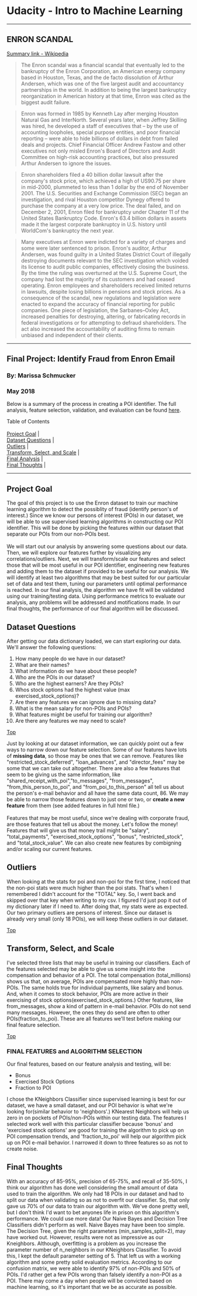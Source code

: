 # Udacity - Intro to Machine Learning
__________________________________________________________________________

## ENRON SCANDAL

[Summary link - Wikipedia](https://en.wikipedia.org/wiki/Enron_scandal)

>The Enron scandal was a financial scandal that eventually led to the bankruptcy of the Enron Corporation, an American energy company based in Houston, Texas, and the de facto dissolution of Arthur Andersen, which was one of the five largest audit and accountancy partnerships in the world. In addition to being the largest bankruptcy reorganization in American history at that time, Enron was cited as the biggest audit failure.

>Enron was formed in 1985 by Kenneth Lay after merging Houston Natural Gas and InterNorth. Several years later, when Jeffrey Skilling was hired, he developed a staff of executives that – by the use of accounting loopholes, special purpose entities, and poor financial reporting – were able to hide billions of dollars in debt from failed deals and projects. Chief Financial Officer Andrew Fastow and other executives not only misled Enron's Board of Directors and Audit Committee on high-risk accounting practices, but also pressured Arthur Andersen to ignore the issues.

>Enron shareholders filed a 40 billion dollar lawsuit after the company's stock price, which achieved a high of US90.75 per share in mid-2000, plummeted to less than 1 dollar by the end of November 2001. The U.S. Securities and Exchange Commission (SEC) began an investigation, and rival Houston competitor Dynegy offered to purchase the company at a very low price. The deal failed, and on December 2, 2001, Enron filed for bankruptcy under Chapter 11 of the United States Bankruptcy Code. Enron's 63.4 billion dollars in assets made it the largest corporate bankruptcy in U.S. history until WorldCom's bankruptcy the next year.

>Many executives at Enron were indicted for a variety of charges and some were later sentenced to prison. Enron's auditor, Arthur Andersen, was found guilty in a United States District Court of illegally destroying documents relevant to the SEC investigation which voided its license to audit public companies, effectively closing the business. By the time the ruling was overturned at the U.S. Supreme Court, the company had lost the majority of its customers and had ceased operating. Enron employees and shareholders received limited returns in lawsuits, despite losing billions in pensions and stock prices. As a consequence of the scandal, new regulations and legislation were enacted to expand the accuracy of financial reporting for public companies. One piece of legislation, the Sarbanes–Oxley Act, increased penalties for destroying, altering, or fabricating records in federal investigations or for attempting to defraud shareholders. The act also increased the accountability of auditing firms to remain unbiased and independent of their clients.

_______________________________________________________________________________________________________________

## Final Project: Identify Fraud from Enron Email
### By:  Marissa Schmucker
### May 2018

Below is a summary of the process in creating a POI identifier.  The full analysis, feature selection, validation, and evaluation can be found [here]('https://github.com/missmariss31/enron/blob/master/enronproject.md').

<a id='top'></a>

Table of Contents
<br><br>
[Project Goal](#Goal) | 
<br>
[Dataset Questions](#Questions) | 
<br>
[Outliers](#Outliers) | 
<br>
[Transform, Select, and Scale](#TSS) | 
<br>
[Final Analysis](#Analysis) |
<br>
[Final Thoughts](#Thoughts) | 
<br>
____________________________________________________________________________

<a id='Goal'></a>

## Project Goal

The goal of this project is to use the Enron dataset to train our machine learning algorithm to detect the possiblity of fraud (identify person's of interest.)  Since we know our persons of interest (POIs) in our dataset, we will be able to use supervised learning algorithms in constructing our POI identifier.  This will be done by picking the features within our dataset that separate our POIs from our non-POIs best.  
<br>
We will start out our analysis by answering some questions about our data.  Then, we will explore our features further by visualizing any correlations/outliers.  Next, we will transform/scale our features and select those that will be most useful in our POI identifier, engineering new features and adding them to the dataset if provided to be useful for our analysis.  We will identify at least two algorithms that may be best suited for our particular set of data and test them, tuning our parameters until optimal performance is reached.  In our final analysis, the algorithm we have fit will be validated using our training/testing data.  Using performance metrics to evaluate our analysis, any problems will be addressed and motifications made.  In our final thoughts, the performance of our final algorithm will be discussed. 
<br>

<a id='Questions'></a>

## Dataset Questions

After getting our data dictionary loaded, we can start exploring our data.  We'll answer the following questions:
<br>
1. How many people do we have in our dataset?
2. What are their names?
3. What information do we have about these people?
4. Who are the POIs in our dataset?
5. Who are the highest earners?  Are they POIs?
6. Whos stock options had the highest value (max exercised_stock_options)?
7. Are there any features we can ignore due to missing data?
8. What is the mean salary for non-POIs and POIs?
9. What features might be useful for training our algorithm?
10. Are there any features we may need to scale?

[Top](#top)

Just by looking at our dataset information, we can quickly point out a few ways to narrow down our feature selection.  Some of our features have lots of <b>missing data</b>, so those may be ones that we can remove.  Features like "restricted_stock_deferred", "loan_advances", and "director_fees" may be some that we can take out altogether.  There are also a few features that seem to be giving us the same information, like "shared_receipt_with_poi","to_messages", "from_messages", "from_this_person_to_poi", and "from_poi_to_this_person" all tell us about the person's e-mail behavior and all have the same data count, 86.  We may be able to narrow those features down to just one or two, or <b>create a new feature</b> from them (see added features in full html file.)
<br><br>
Features that may be most useful, since we're dealing with corporate fraud, are those features that tell us about the money.  Let's follow the money!  Features that will give us that money trail might be "salary", "total_payments", "exercised_stock_options", "bonus", "restricted_stock", and "total_stock_value".  We can also create new features by combigning and/or scaling our current features.

<a id='Outliers'></a>

## Outliers

When looking at the stats for poi and non-poi for the first time, I noticed that the non-poi stats were much higher than the poi stats.  That's when I remembered I didn't account for the "TOTAL" key.  So, I went back and skipped over that key when writing to my csv.  I figured I'd just pop it out of my dictionary later if I need to.  After doing that, my stats were as expected.  Our two primary outliers are persons of interest.  Since our dataset is already very small (only 18 POIs), we will keep these outliers in our dataset.

[Top](#top)

<a id='TSS'></a>

## Transform, Select, and Scale

I've selected three lists that may be useful in training our classifiers.  Each of the features selected may be able to give us some insight into the compensation and behavior of a POI.  The total compensation (total_millions) shows us that, on average, POIs are compensated more highly than non-POIs.  The same holds true for individual payments, like salary and bonus.  And, when it comes to stock behavior, POIs are more active in their exercising of stock options(exercised_stock_options.)  Other features, like from_messages, show a kind of pattern in e-mail behavior.  POIs do not send many messages.  However, the ones they do send are often to other POIs(fraction_to_poi).  These are all features we'll test before making our final feature selection.

[Top](#top)

<a id="Analysis"></a>

### FINAL FEATURES and ALGORITHM SELECTION

Our final features, based on our feature analysis and testing, will be:

- Bonus
- Exercised Stock Options
- Fraction to POI

I chose the KNeighbors Classifier since supervised learning is best for our dataset, we have a small dataset, and our POI behavior is what we're looking for(similar behavior to 'neighbors'.)  KNearest Neighbors will help us zero in on pockets of POIs/non-POIs within our testing data.  The features I selected work well with this particular classifier because 'bonus' and 'exercised stock options' are good for training the algorithm to pick up on POI compensation trends, and 'fraction_to_poi' will help our algorithm pick up on POI e-mail behavior.  I narrowed it down to three features so as not to create noise.

<a id='Thoughts'></a>

## Final Thoughts

With an accuracy of 85-95%, precision of 65-75%, and recall of 35-50%, I think our algorithm has done well considering the small amount of data used to train the algorithm.  We only had 18 POIs in our dataset and had to split our data when validating so as not to overfit our classifier.  So, that only gave us 70% of our data to train our algorithm with.  We've done pretty well, but I don't think I'd want to bet anyones life in prison on this algorithm's performance.  We could use more data!  Our Naive Bayes and Decision Tree Classifiers didn't perform as well.  Naive Bayes may have been too simple.  The Decision Tree, given the right parameters (min_samples_split=2), may have worked out.  However, results were not as impressive as our Kneighbors.  Although, overfitting is a problem as you increase the parameter number of n_neighbors in our KNeighbors Classifier.  To avoid this, I kept the default parameter setting of 5.  That left us with a working algorithm and some pretty solid evaluation metrics.  According to our confusion matrix, we were able to identify 97% of non-POIs and 50% of POIs.  I'd rather get a few POIs wrong than falsely identify a non-POI as a POI.  There may come a day when people will be convicted based on machine learning, so it's important that we be as accurate as possible.
